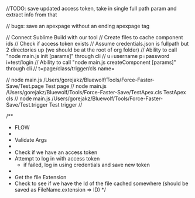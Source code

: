 //TODO: save updated access token,
take in single full path param and extract info from that


// bugs: save an apexpage without an ending apexpage tag

// Connect Sublime Build with our tool
// Create files to cache component ids
// Check if access token exists
// Assume credentials.json is fullpath but 2 directories up (we should be at the root of org folder)
// Ability to call "node main.js init [params]" through cli
  // u=username p=password i=test/login
// Ability to call "node main.js createComponent [params]" through cli
  // t=page/class/trigger/cls name=

// node main.js /Users/gorejakz/Bluewolf/Tools/Force-Faster-Save/Test.page Test page
// node main.js /Users/gorejakz/Bluewolf/Tools/Force-Faster-Save/TestApex.cls TestApex cls
// node main.js /Users/gorejakz/Bluewolf/Tools/Force-Faster-Save/Test.trigger Test trigger
// 

/**
 * FLOW
 *
 * Validate Args
 *
 * Check if we have an access token
 * Attempt to log in with access token
    * if failed, log in using credentials and save new token
 * 
 * Get the file Extension
 * Check to see if we have the Id of the file cached somewhere (should be saved as FileName.extension => ID)
 */




